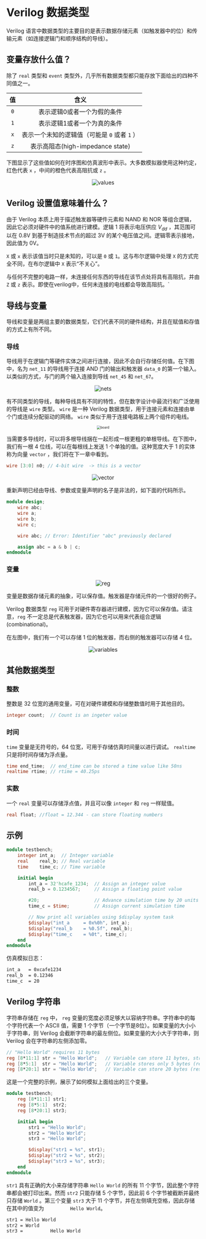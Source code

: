 # Verilog 数据类型

Verilog 语言中数据类型的主要目的是表示数据存储元素（如触发器中的位）和传输元素（如连接逻辑门和顺序结构的导线）。

## 变量存放什么值？

除了 `real` 类型和 `event` 类型外，几乎所有数据类型都只能存放下面给出的四种不同值之一。

|值|含义|
|:-:|:-:|
| `0` |表示逻辑0或者一个为假的条件|
| `1` |表示逻辑1或者一个为真的条件|
| `x` |表示一个未知的逻辑值（可能是 `0` 或者 `1` ）|
| `z` |表示高阻态(high-impedance state)|

下图显示了这些值如何在时序图和仿真波形中表示。大多数模拟器使用这种约定，红色代表 `x` ，中间的橙色代表高阻抗或 `z` 。

<p style="text-align:center"><img src="./values.png" alt="values" style="zoom:100%;" /></p>

## Verilog 设置值意味着什么？

由于 Verilog 本质上用于描述触发器等硬件元素和 NAND 和 NOR 等组合逻辑，因此它必须对硬件中的值系统进行建模。逻辑 1 将表示电压供应 $V_{dd}$ ，其范围可以在 0.8V 到基于制造技术节点的超过 3V 的某个电压值之间。逻辑零表示接地，因此值为 0V。

`X` 或 `x` 表示该值当时只是未知的，可以是 `0` 或 `1`。这与布尔逻辑中处理 `X` 的方式完全不同，在布尔逻辑中 `X` 表示“不关心”。

与任何不完整的电路一样，未连接任何东西的导线在该节点处将具有高阻抗，并由 `Z` 或 `z` 表示。即使在verilog中，任何未连接的电线都会导致高阻抗。`

## 导线与变量

导线和变量是两组主要的数据类型，它们代表不同的硬件结构，并且在赋值和存值的方式上有所不同。

### 导线

导线用于在逻辑门等硬件实体之间进行连接，因此不会自行存储任何值。在下图中，名为 `net_11` 的导线用于连接 AND 门的输出和触发器 `data_0` 的第一个输入。以类似的方式，与门的两个输入连接到导线 `net_45` 和 `net_67`。

<p style="text-align:center"><img src="./nets.png" alt="nets" style="zoom:100%;" /></p>

有不同类型的导线，每种导线具有不同的特性，但在数字设计中最流行和广泛使用的导线是 `wire` 类型。 `wire` 是一种 Verilog 数据类型，用于连接元素和连接由单个门或连续分配驱动的网络。 `wire` 类似于用于连接电路板上两个组件的电线。

<p style="text-align:center"><img src="./board.png" alt="board" style="zoom:60%;" /></p>

当需要多导线时，可以将多根导线捆在一起形成一根更粗的单根导线。在下图中，我们有一根 4 位线，可以在每根线上发送 1 个单独的值。这种宽度大于 1 的实体称为向量 `vector` ，我们将在下一章中看到。

```verilog
wire [3:0] n0; // 4-bit wire  -> this is a vector
```

<p style="text-align:center"><img src="./vector.png" alt="vector" style="zoom:100%;" /></p>

重新声明已经由导线、参数或变量声明的名子是非法的，如下面的代码所示。

```verilog
module design;
    wire abc;
    wire a;
    wire b;
    wire c;

    wire abc; // Error: Identifier "abc" previously declared

    assign abc = a & b | c;
endmodule
```

### 变量

<p style="text-align:center"><img src="./reg.png" alt="reg" style="zoom:100%;" /></p>

变量是数据存储元素的抽象，可以保存值。触发器是存储元件的一个很好的例子。

Verilog 数据类型 `reg` 可用于对硬件寄存器进行建模，因为它可以保存值。请注意，`reg` 不一定总是代表触发器，因为它也可以用来代表组合逻辑(combinational)。

在左图中，我们有一个可以存储 1 位的触发器，而右侧的触发器可以存储 4 位。

<p style="text-align:center"><img src="./variables.png" alt="variables" style="zoom:100%;" /></p>

## 其他数据类型

### 整数

整数是 32 位宽的通用变量，可在对硬件建模和存储整数值时用于其他目的。

```verilog
integer count;  // Count is an ingeter value
```

### 时间

`time` 变量是无符号的，64 位宽，可用于存储仿真时间量以进行调试。 `realtime` 只是将时间存储为浮点量。

```verilog
time end_time;  // end_time can be stored a time value like 50ns
realtime rtime; // rtime = 40.25ps
```

### 实数

一个 `real` 变量可以存储浮点值，并且可以像 `integer` 和 `reg` 一样赋值。

```verilog
real float; //float = 12.344 - can store floating numbers
```

## 示例

```verilog
module testbench;
    integer int_a;  // Integer variable
    real    real_b; // Real variable
    time    time_c; // Time variable

    initial begin
        int_a = 32'hcafe_1234;  // Assign an integer value
        real_b = 0.1234567;     // Assign a floating point value

        #20;                    // Advance simulation time by 20 units
        time_c = $time;         // Assign current simulation time

        // Now print all variables using $display system task
        $display("int_a     = 0x%0h", int_a);
        $display("real_b    = %0.5f", real_b);
        $display("time_c    = %0t", time_c);
    end
endmodule
```

仿真模拟日志：

```bash
int_a   = 0xcafe1234
real_b  = 0.12346
time_c  = 20
```

## Verilog 字符串

字符串存储在 `reg` 中， `reg` 变量的宽度必须足够大以容纳字符串。字符串中的每个字符代表一个 ASCII 值，需要 1 个字节（一个字节是8位）。如果变量的大小小于字符串，则 Verilog 会截断字符串的最左侧位。如果变量的大小大于字符串，则 Verilog 会在字符串的左侧添加零。

```verilog
// "Hello World" requires 11 bytes
reg [8*11:1] str = "Hello World";   // Variable can store 11 bytes, str = "Hello World"
reg [8*5:1]  str = "Hello World";   // Variable stores only 5 bytes (rest is truncated), str = "World"
reg [8*20:1] str = "Hello World";   // Variable can store 20 bytes (rest is padded with zeros), str = "         Hello World"
```

这是一个完整的示例，展示了如何模拟上面给出的三个变量。

```verilog
module testbench;
    reg [8*11:1] str1;
    reg [8*5:1]  str2;
    reg [8*20:1] str3;

    initial begin
        str1 = "Hello World";
        str2 = "Hello World";
        str3 = "Hello World";

        $display("str1 = %s", str1);
        $display("str2 = %s", str2);
        $display("str3 = %s", str3);
    end
endmodule
```

`str1` 具有正确的大小来存储字符串 `Hello World` 的所有 11 个字节，因此整个字符串都会被打印出来。然而 `str2` 只能存储 5 个字节，因此前 6 个字节被截断并最终只存储 `World` 。第三个变量 `str3` 大于 11 个字节，并在左侧填充空格，因此存储在其中的值变为 `         Hello World`。

```bash
str1 = Hello World
str2 = World
str3 =          Hello World
```

